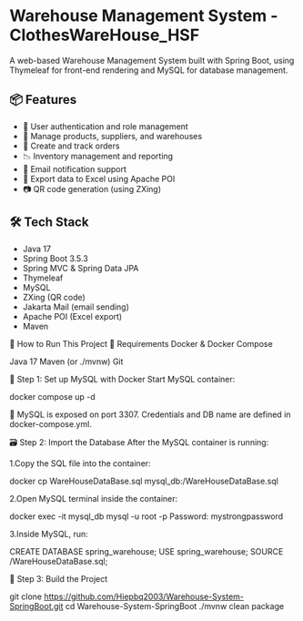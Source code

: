 # Warehouse Management System - ClothesWareHouse_HSF

A web-based Warehouse Management System built with Spring Boot, using Thymeleaf for front-end rendering and MySQL for database management.

## 📦 Features

- 👤 User authentication and role management
- 📁 Manage products, suppliers, and warehouses
- 📑 Create and track orders
- 📉 Inventory management and reporting
- 📧 Email notification support
- 🧾 Export data to Excel using Apache POI
- 📷 QR code generation (using ZXing)

## 🛠 Tech Stack

- Java 17
- Spring Boot 3.5.3
- Spring MVC & Spring Data JPA
- Thymeleaf
- MySQL
- ZXing (QR code)
- Jakarta Mail (email sending)
- Apache POI (Excel export)
- Maven

🚀 How to Run This Project
🧱 Requirements
Docker & Docker Compose

Java 17
Maven (or ./mvnw)
Git

🐬 Step 1: Set up MySQL with Docker
Start MySQL container:

docker compose up -d

📌 MySQL is exposed on port 3307. Credentials and DB name are defined in docker-compose.yml.

🗃️ Step 2: Import the Database
After the MySQL container is running:

1.Copy the SQL file into the container:

docker cp WareHouseDataBase.sql mysql_db:/WareHouseDataBase.sql

2.Open MySQL terminal inside the container:

docker exec -it mysql_db mysql -u root -p
Password: mystrongpassword

3.Inside MySQL, run:

CREATE DATABASE spring_warehouse;
USE spring_warehouse;
SOURCE /WareHouseDataBase.sql;

🔧 Step 3: Build the Project

git clone https://github.com/Hiepbq2003/Warehouse-System-SpringBoot.git
cd Warehouse-System-SpringBoot
./mvnw clean package
